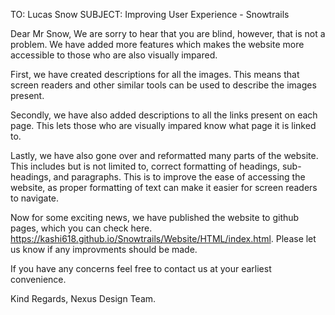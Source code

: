 TO: Lucas Snow
SUBJECT: Improving User Experience - Snowtrails

Dear Mr Snow,
We are sorry to hear that you are blind, however, that is not a problem. We have added more features which makes the 
website more accessible to those who are also visually impared.

First, we have created descriptions for all the images. This means that screen readers and other similar tools can 
be used to describe the images present.

Secondly, we have also added descriptions to all the links present on each page. This lets those who are visually 
impared know what page it is linked to.

Lastly, we have also gone over and reformatted many parts of the website. This includes but is not limited to, correct formatting of headings, sub-headings, and paragraphs. This is to improve the ease of accessing the website, as proper formatting of text can make it easier for screen readers to navigate.

Now for some exciting news, we have published the website to github pages, which you can check here. 
https://kashi618.github.io/Snowtrails/Website/HTML/index.html. Please let us know if any improvments should be made.

If you have any concerns feel free to contact us at your earliest convenience.

Kind Regards,
Nexus Design Team.
